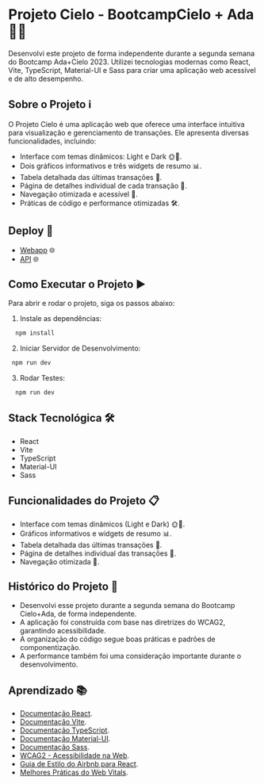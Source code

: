 # Projeto Cielo - BootcampCielo + Ada 👩‍💻

Desenvolvi este projeto de forma independente durante a segunda semana do Bootcamp Ada+Cielo 2023. Utilizei tecnologias modernas como React, Vite, TypeScript, Material-UI e Sass para criar uma aplicação web acessível e de alto desempenho.

## Sobre o Projeto ℹ️

O Projeto Cielo é uma aplicação web que oferece uma interface intuitiva para visualização e gerenciamento de transações. Ele apresenta diversas funcionalidades, incluindo:

- Interface com temas dinâmicos: Light e Dark 🌞🌚.
- Dois gráficos informativos e três widgets de resumo 📊.
- Tabela detalhada das últimas transações 📜.
- Página de detalhes individual de cada transação 📝.
- Navegação otimizada e acessível 🚀.
- Práticas de código e performance otimizadas 🛠️.

## Deploy 🚀

- [Webapp](https://transactions-cielo-desafio-6s7ie3scw-thalitaleandras-projects.vercel.app/) 🌐
- [API](https://back-cielo-again-nrhau7z2v-thalitaleandras-projects.vercel.app/transactions) 🌐

## Como Executar o Projeto ▶️

Para abrir e rodar o projeto, siga os passos abaixo:

1. Instale as dependências:
  ```bash
    npm install
  ```
2. Iniciar Servidor de Desenvolvimento:
  ```bash
   npm run dev
  ```

3. Rodar Testes:
  ```bash
    npm run dev
  ```

## Stack Tecnológica 🛠️

- React
- Vite
- TypeScript
- Material-UI
- Sass

## Funcionalidades do Projeto 📋

- Interface com temas dinâmicos (Light e Dark) 🌞🌚.
- Gráficos informativos e widgets de resumo 📊.
- Tabela detalhada das últimas transações 📜.
- Página de detalhes individual das transações 📝.
- Navegação otimizada 🚀.

## Histórico do Projeto 📆

- Desenvolvi esse projeto durante a segunda semana do Bootcamp Cielo+Ada, de forma independente.
- A aplicação foi construída com base nas diretrizes do WCAG2, garantindo acessibilidade.
- A organização do código segue boas práticas e padrões de componentização.
- A performance também foi uma consideração importante durante o desenvolvimento.

## Aprendizado 📚

- [Documentação React](https://reactjs.org/docs/getting-started.html).
- [Documentação Vite](https://vitejs.dev/guide/).
- [Documentação TypeScript](https://www.typescriptlang.org/docs/).
- [Documentação Material-UI](https://mui.com/).
- [Documentação Sass](https://sass-lang.com/documentation).
- [WCAG2 - Acessibilidade na Web](https://www.w3.org/WAI/WCAG2QuickRef/).
- [Guia de Estilo do Airbnb para React](https://airbnb.io/javascript/react/).
- [Melhores Práticas do Web Vitals](https://web.dev/vitals/).
